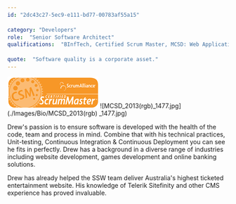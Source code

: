 ```yaml
---
id: "2dc43c27-5ec9-e111-bd77-00783af55a15"

category: "Developers"
role:  "Senior Software Architect"
qualifications:  "BInfTech, Certified Scrum Master, MCSD: Web Applications"

quote:  "Software quality is a corporate asset."
---
```


![](./Images/Bio/csm.png) 
![MCSD_2013(rgb)_1477.jpg](./Images/Bio/MCSD_2013(rgb) 
_1477.jpg) 

Drew's passion is to ensure software is developed with the health of the code, team and process in mind. Combine that with his technical practices, Unit-testing, Continuous Integration & Continuous Deployment you can see he fits in perfectly. Drew has a background in a diverse range of industries including website development, games development and online banking solutions.

Drew has already helped the SSW team deliver Australia's highest ticketed entertainment website. His knowledge of Telerik Sitefinity and other CMS experience has proved invaluable.